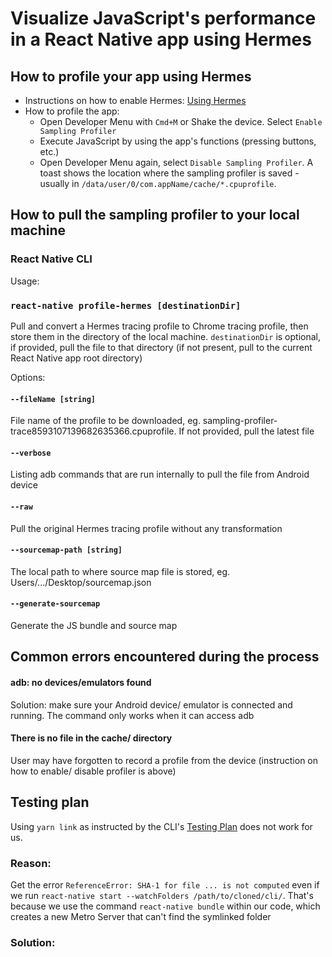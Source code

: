 # Visualize JavaScript's performance in a React Native app using Hermes

## How to profile your app using Hermes

- Instructions on how to enable Hermes: [Using Hermes](https://reactnative.dev/docs/hermes)
- How to profile the app:
  - Open Developer Menu with `Cmd+M` or Shake the device. Select `Enable Sampling Profiler`
  - Execute JavaScript by using the app's functions (pressing buttons, etc.)
  - Open Developer Menu again, select `Disable Sampling Profiler`. A toast shows the location where the sampling profiler is saved - usually in `/data/user/0/com.appName/cache/*.cpuprofile`.

## How to pull the sampling profiler to your local machine

### React Native CLI

Usage:

### `react-native profile-hermes [destinationDir]`

Pull and convert a Hermes tracing profile to Chrome tracing profile, then store them in the directory <destinationDir> of the local machine. `destinationDir` is optional, if provided, pull the file to that directory (if not present, pull to the current React Native app root directory)

Options:

#### `--fileName [string]`

File name of the profile to be downloaded, eg. sampling-profiler-trace8593107139682635366.cpuprofile. If not provided, pull the latest file

#### `--verbose`

Listing adb commands that are run internally to pull the file from Android device

#### `--raw`

Pull the original Hermes tracing profile without any transformation

#### `--sourcemap-path [string]`

The local path to where source map file is stored, eg. Users/.../Desktop/sourcemap.json

#### `--generate-sourcemap`

Generate the JS bundle and source map

## Common errors encountered during the process

#### adb: no devices/emulators found

Solution: make sure your Android device/ emulator is connected and running. The command only works when it can access adb

#### There is no file in the cache/ directory

User may have forgotten to record a profile from the device (instruction on how to enable/ disable profiler is above)

## Testing plan

Using `yarn link` as instructed by the CLI's [Testing Plan](https://github.com/MLH-Fellowship/cli/blob/master/CONTRIBUTING.md#testing-your-changes) does not work for us.

### Reason:

Get the error `ReferenceError: SHA-1 for file ... is not computed` even if we run `react-native start --watchFolders /path/to/cloned/cli/`. That's because we use the command `react-native bundle` within our code, which creates a new Metro Server that can't find the symlinked folder

### Solution:
